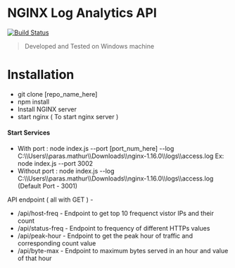# NGINX Log Analytics API
[![Build Status](https://travis-ci.org/joemccann/dillinger.svg?branch=master)](https://travis-ci.org/joemccann/dillinger)

> Developed and Tested on Windows machine
# Installation
 - git clone [repo_name_here]
 - npm install
 - Install NGINX server 
 - start nginx ( To start nginx server )
 
#### Start Services 
- With port : node index.js --port [port_num_here] --log C:\\\Users\\\paras.mathur\\\Downloads\\\nginx-1.16.0\\\logs\\\access.log
    Ex: node index.js --port 3002
- Without port :  node index.js --log C:\\\Users\\\paras.mathur\\\Downloads\\\nginx-1.16.0\\\logs\\\access.log
(Default Port - 3001)

API endpoint ( all with GET ) - 
  - /api/host-freq  - Endpoint to get top 10 frequenct vistor IPs and their count
  - /api/status-freq - Endpoint to frequency of different HTTPs values
  - /api/peak-hour - Endpoint to get the peak hour of traffic and corresponding count value
  - /api/byte-max - Endpoint to maximum bytes served in an hour and value of that hour
